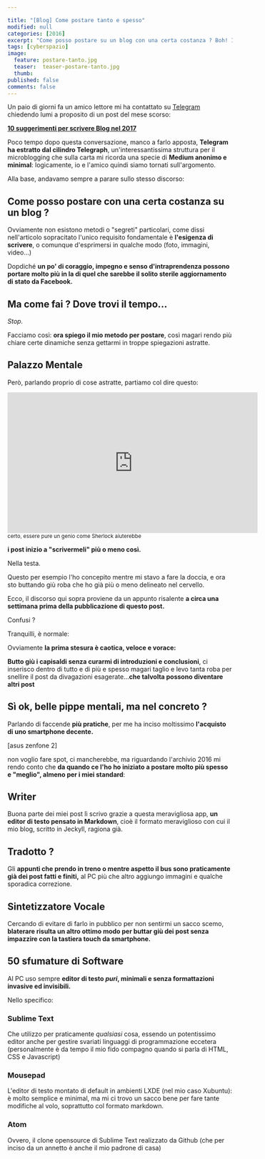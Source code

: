 ```yaml
---

title: "[Blog] Come postare tanto e spesso"
modified: null
categories: [2016]
excerpt: "Come posso postare su un blog con una certa costanza ? Boh! Intanto vi spiego come faccio io, che magari vi torna utile"
tags: [cyberspazio]
image: 
  feature: postare-tanto.jpg
  teaser:  teaser-postare-tanto.jpg
  thumb: 
published: false
comments: false
---
```

Un paio di giorni fa un amico lettore mi ha contattato su [Telegram](http://xabacadabra.com/2016/telegram/) chiedendo lumi a proposito di un post del mese scorso: 

[**10 suggerimenti per scrivere Blog nel 2017**](http://xabacadabra.com/2016/Scrivere-Blog-nel-nel-2017/)

Poco tempo dopo questa conversazione, manco a farlo apposta, **Telegram ha estratto dal cilindro Telegraph**, un'interessantissima struttura per il microblogging che sulla carta mi ricorda una specie di **Medium anonimo e minimal**: logicamente, io e l'amico quindi siamo tornati sull'argomento.

Alla base, andavamo sempre a parare sullo stesso discorso:

## Come posso postare con una certa costanza su un blog ?

Ovviamente non esistono metodi o "segreti" particolari, come dissi nell'articolo sopracitato l'unico requisito fondamentale è **l'esigenza di scrivere**, o comunque d'esprimersi in qualche modo (foto, immagini, video...)

Dopdiché **un po' di coraggio, impegno e senso d'intraprendenza possono portare molto più in la di quel che sarebbe il solito sterile aggiornamento di stato da Facebook.**

## Ma come fai ? Dove trovi il tempo...

_Stop._

Facciamo così: **ora spiego il mio metodo per postare**, così magari rendo più chiare certe dinamiche senza gettarmi in troppe spiegazioni astratte.

## Palazzo Mentale

Però, parlando proprio di cose astratte, partiamo col dire questo:

<iframe width="560" height="315" src="https://www.youtube.com/embed/0FSKTndbwVo" frameborder="0" allowfullscreen></iframe>
<small>certo, essere pure un genio come Sherlock aiuterebbe</small>

**i post inizio a "scrivermeli" più o meno così.**

Nella testa.

Questo per esempio l'ho concepito mentre mi stavo a fare la doccia, e ora sto buttando giù roba che ho già più o meno delineato nel cervello.

Ecco, il discorso qui sopra proviene da un appunto risalente **a circa una settimana prima della pubblicazione di questo post.**

Confusi ?

Tranquilli, è normale:

Ovviamente **la prima stesura è caotica, veloce e vorace:** 

**Butto giù i capisaldi senza curarmi di introduzioni e conclusioni**, ci inserisco dentro di tutto e di più e spesso magari taglio e levo tanta roba per snellire il post da divagazioni esagerate...**che talvolta possono diventare altri post**

## Sì ok, belle pippe mentali, ma nel concreto ?

Parlando di faccende **più pratiche**, per me ha inciso moltissimo **l'acquisto di uno smartphone decente.**

[asus zenfone 2]

non voglio fare spot, ci mancherebbe, ma riguardando l'archivio 2016 mi rendo conto che **da quando ce l'ho ho iniziato a postare molto più spesso e "meglio", almeno per i miei standard**:

## Writer

Buona parte dei miei post lì scrivo grazie a questa meravigliosa app, **un editor di testo pensato in Markdown**, cioè il formato meraviglioso con cui il mio blog, scritto in Jeckyll, ragiona già.

## Tradotto ?

Gli **appunti che prendo in treno o mentre aspetto il bus sono praticamente già dei post fatti e finiti,** al PC più che altro aggiungo immagini e qualche sporadica correzione.

## Sintetizzatore Vocale

Cercando di evitare di farlo in pubblico per non sentirmi un sacco scemo, **blaterare risulta un altro ottimo modo per buttar giù dei post senza impazzire con la tastiera touch da smartphone.** 

## 50 sfumature di Software

Al PC uso sempre **editor di testo _puri_, minimali e senza formattazioni invasive ed invisibili.**

Nello specifico:

### Sublime Text

Che utilizzo per praticamente _qualsiasi_ cosa, essendo un potentissimo editor anche per gestire svariati linguaggi di programmazione eccetera (personalmente è da tempo il mio fido compagno quando si parla di HTML, CSS e Javascript)

### Mousepad

L'editor di testo montato di default in ambienti LXDE (nel mio caso Xubuntu): è molto semplice e minimal, ma mi ci trovo un sacco bene per fare tante modifiche al volo, soprattutto col formato markdown.

### Atom

Ovvero, il clone opensource di Sublime Text realizzato da Github (che per inciso da un annetto è anche il mio padrone di casa)